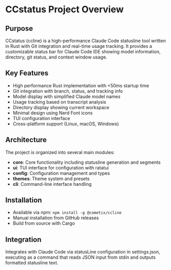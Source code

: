 # CCstatus Project Overview

## Purpose
CCstatus (ccline) is a high-performance Claude Code statusline tool written in Rust with Git integration and real-time usage tracking. It provides a customizable status bar for Claude Code IDE showing model information, directory, git status, and context window usage.

## Key Features
- High performance Rust implementation with <50ms startup time
- Git integration with branch, status, and tracking info
- Model display with simplified Claude model names
- Usage tracking based on transcript analysis
- Directory display showing current workspace  
- Minimal design using Nerd Font icons
- TUI configuration interface
- Cross-platform support (Linux, macOS, Windows)

## Architecture
The project is organized into several main modules:
- **core**: Core functionality including statusline generation and segments
- **ui**: TUI interface for configuration with ratatui
- **config**: Configuration management and types
- **themes**: Theme system and presets
- **cli**: Command-line interface handling

## Installation
- Available via npm: `npm install -g @cometix/ccline`
- Manual installation from GitHub releases
- Build from source with Cargo

## Integration
Integrates with Claude Code via statusLine configuration in settings.json, executing as a command that reads JSON input from stdin and outputs formatted statusline text.